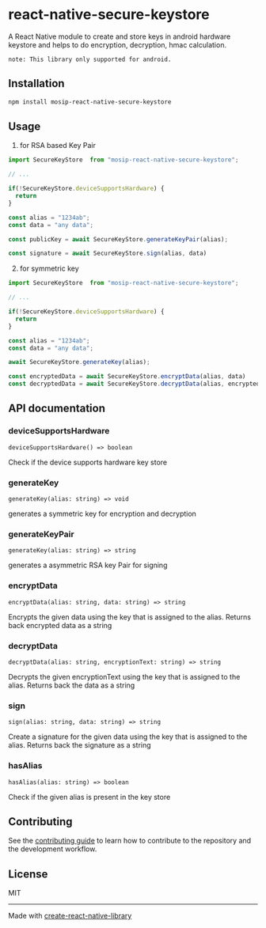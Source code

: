 # react-native-secure-keystore
A React Native module to create and store keys in android hardware keystore and helps to do encryption, decryption, hmac calculation.

`note: This library only supported for android.`

## Installation

```sh
npm install mosip-react-native-secure-keystore
```

## Usage

1. for RSA based Key Pair

```js
import SecureKeyStore  from "mosip-react-native-secure-keystore";

// ...

if(!SecureKeyStore.deviceSupportsHardware) {
  return
}

const alias = "1234ab";
const data = "any data";

const publicKey = await SecureKeyStore.generateKeyPair(alias);

const signature = await SecureKeyStore.sign(alias, data)

```


2. for symmetric key

```js
import SecureKeyStore  from "mosip-react-native-secure-keystore";

// ...

if(!SecureKeyStore.deviceSupportsHardware) {
  return
}

const alias = "1234ab";
const data = "any data";

await SecureKeyStore.generateKey(alias);

const encryptedData = await SecureKeyStore.encryptData(alias, data)
const decryptedData = await SecureKeyStore.decryptData(alias, encryptedData)

```


## API documentation

### deviceSupportsHardware

`deviceSupportsHardware() => boolean`

Check if the device supports hardware key store


### generateKey

`generateKey(alias: string) => void`

generates a symmetric key for encryption and decryption

### generateKeyPair

`generateKey(alias: string) => string`

generates a asymmetric RSA key Pair for signing

### encryptData

`encryptData(alias: string, data: string) => string`

Encrypts the given data using the key that is assigned to the alias. Returns back encrypted data as a string

### decryptData

`decryptData(alias: string, encryptionText: string) => string`

Decrypts the given encryptionText using the key that is assigned to the alias. Returns back the data as a string

### sign

`sign(alias: string, data: string) => string`

Create a signature for the given data using the key that is assigned to the alias. Returns back the signature as a string

### hasAlias

`hasAlias(alias: string) => boolean`

Check if the given alias is present in the key store


## Contributing

See the [contributing guide](CONTRIBUTING.md) to learn how to contribute to the repository and the development workflow.

## License

MIT

---

Made with [create-react-native-library](https://github.com/callstack/react-native-builder-bob)
